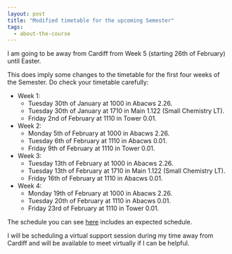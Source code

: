 ```yaml
---
layout: post
title: "Modified timetable for the upcoming Semester"
tags:
  - about-the-course
---
```


I am going to be away from Cardiff from Week 5 (starting 26th of February) until Easter.

This does imply some changes to the timetable for the first four weeks of the
Semester. Do check your timetable carefully:

- Week 1:
  - Tuesday 30th of January at 1000 in Abacws 2.26.
  - Tuesday 30th of January at 1710 in Main 1.122 (Small Chemistry LT).
  - Friday 2nd of February at 1110 in Tower 0.01.
- Week 2:
  - Monday 5th of February at 1000 in Abacws 2.26.
  - Tuesday 6th of February at 1110 in Abacws 0.01.
  - Friday 9th of February at 1110 in Tower 0.01.
- Week 3:
  - Tuesday 13th of February at 1000 in Abacws 2.26.
  - Tuesday 13th of February at 1710 in Main 1.122 (Small Chemistry LT).
  - Friday 16th of February at 1110 in Abacws 0.01.
- Week 4:
  - Monday 19th of February at 1000 in Abacws 2.26.
  - Tuesday 20th of February at 1110 in Abacws 0.01.
  - Friday 23rd of February at 1110 in Tower 0.01.

The schedule you can see [here]({{site.baseurl}}/) includes
an expected schedule.

I will be scheduling a virtual support session during my time away from Cardiff
and will be available to meet virtually if I can be helpful.
